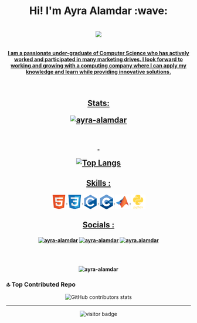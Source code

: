 <h1 align = "center">Hi! I'm Ayra Alamdar :wave: <p align="center"> <a href="https://git.io/typing-svg"><img src="https://readme-typing-svg.herokuapp.com?font=Courier&pause=1000&color=18EBF7&width=435&lines=UI/UX+Design+Enthusiast;Computer+Science+Student;Marketing+Manager;Always%20Learning&center=true&width=500&height=50"> <h4 align="center">
  I am a passionate under-graduate of Computer Science who has actively worked and participated in many marketing drives. I look forward to working and growing with a computing company where I can apply my knowledge and learn while providing innovative solutions.
</h4> <br>
  
 
  <h2 align="center">Stats:
  <p align="center">
	<p align="center"><img src="https://github-readme-streak-stats.herokuapp.com/?user=ayra-alamdar&theme=react" alt="ayra-alamdar"  /></p>

<br/>
  &nbsp;
 <p align="center">
  <img src="https://github-readme-stats.vercel.app/api/top-langs/?username=ayra-alamdar&langs_count=8&theme=dark&layout=compact" alt="Top Langs"/>
</p>

	  
  <h2 align="center">Skills :

<h4 align="center">

<img align="center" alt="HTML5" width="40px" src="https://raw.githubusercontent.com/devicons/devicon/master/icons/html5/html5-original.svg"/>
<img align="center" alt="CSS" width="40px" src="https://raw.githubusercontent.com/devicons/devicon/master/icons/css3/css3-original.svg"/>
<img align="center" alt="C" width="40px" src="https://raw.githubusercontent.com/devicons/devicon/master/icons/c/c-original.svg"/>
<img align="center" alt="C++" width="40px" src="https://raw.githubusercontent.com/devicons/devicon/master/icons/cplusplus/cplusplus-original.svg"/>
<img align="center" alt="Matlab" width="40px" src="https://github.com/devicons/devicon/blob/master/icons/matlab/matlab-original.svg"/>
<img align="center" alt="Python" width="40px" src="https://github.com/devicons/devicon/blob/master/icons/python/python-plain-wordmark.svg"/>

 ## <h2 align="center">Socials :
<h4 align="center">
<a href="https://www.linkedin.com/in/ayra-alamdar" target="blank"><img align="center" src="https://raw.githubusercontent.com/rahuldkjain/github-profile-readme-generator/master/src/images/icons/Social/linked-in-alt.svg" alt="ayra-alamdar" height="30" width="40" /></a>
  <a></a>
<a href="https://github.com/ayra-alamdar" target="blank"><img align="center" src="https://raw.githubusercontent.com/rahuldkjain/github-profile-readme-generator/master/src/images/icons/Social/github.svg" alt="ayra-alamdar" height="30" width="40" /></a>
    <a></a>
<a href="https://instagram.com/ayra.alamdar?igshid=ZDdkNTZiNTM=" target="blank"><img align="center" src="https://raw.githubusercontent.com/rahuldkjain/github-profile-readme-generator/master/src/images/icons/Social/instagram.svg" alt="ayra.alamdar" height="30" width="40" /></a>
  <a></a>

</p>
<br><br>
   
 <p align="center"> <img src="https://komarev.com/ghpvc/?username=ayra-alamdar&label=Profile%20views&color=0e75b6&style=plastic" alt="ayra-alamdar" /> </p>
 
 
### 🔝 Top Contributed Repo
<div align="center">
  <img src="https://github-readme-stats.vercel.app/api?username=ayra-alamdar&limit=5&theme=dark&include_all_commits=true" alt="GitHub contributors stats"/>
</div>


---

<div align="center">
  <img src="https://visitor-badge.glitch.me/badge?page_id=ayra-alamdar" alt="visitor badge"/>
</div>

